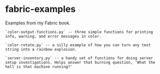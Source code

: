 fabric-examples
===============

Examples from my Fabric book.

    `color-output-functions.py` -- three simple functions for printing info, warning, and error messages in color.

    `color-rotate.py` -- a silly example of how you can turn any text string into a rainbow explosion.

    `server-inventory.py` -- a handy set of functions for doing server setup investigations. Helps answer that burning question, 'What the hell is that machine running?'

